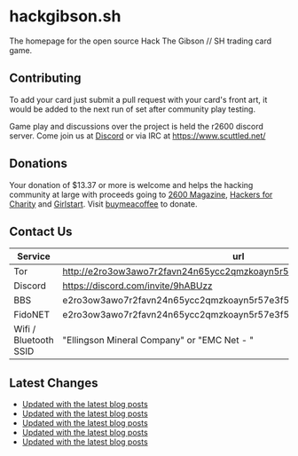# hackgibson.sh
The homepage for the open source Hack The Gibson // SH trading card game.


## Contributing

To add your card just submit a pull request with your card's front art, it would be added to the next run of set after community play testing.

Game play and discussions over the project is held the r2600 discord server. Come join us at [Discord](https://discord.com/invite/9hABUzz) or via IRC at https://www.scuttled.net/


## Donations

Your donation of $13.37 or more is welcome and helps the hacking community at large with proceeds going to [2600 Magazine](https://2600.com/), [Hackers for Charity](https://hackersforcharity.org) and [Girlstart](https://girlstart.org).  Visit [buymeacoffee](https://www.buymeacoffee.com/hackgibson.sh) to donate.


## Contact Us

Service | url
-|-
Tor | http://e2ro3ow3awo7r2favn24n65ycc2qmzkoayn5r57e3f56nvjwdcgg32ad.onion
Discord | https://discord.com/invite/9hABUzz
BBS | e2ro3ow3awo7r2favn24n65ycc2qmzkoayn5r57e3f56nvjwdcgg32ad.onion:23
FidoNET | e2ro3ow3awo7r2favn24n65ycc2qmzkoayn5r57e3f56nvjwdcgg32ad.onion:24554
Wifi / Bluetooth SSID | "Ellingson Mineral Company" or "EMC Net - <fidonet address>"

## Latest Changes
<!-- BLOG-POST-LIST:START -->
- [Updated with the latest blog posts](https://github.com/DFW2600/hackgibson.sh/commit/ebe28c3b407c7a4b3cb3d5015b148cc80d9a8551)
- [Updated with the latest blog posts](https://github.com/DFW2600/hackgibson.sh/commit/b61b9d1c7323373e125c750ea159e36f7ed98b5f)
- [Updated with the latest blog posts](https://github.com/DFW2600/hackgibson.sh/commit/273ad7a7e6f373e41a26d06132ab60364ae43274)
- [Updated with the latest blog posts](https://github.com/DFW2600/hackgibson.sh/commit/ca11ee6791a3f75033c9c416a43d93ac23bb2c31)
- [Updated with the latest blog posts](https://github.com/DFW2600/hackgibson.sh/commit/a2484bf3153e6eb83c3839e3c1e6e678361be9b1)
<!-- BLOG-POST-LIST:END -->
